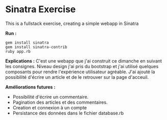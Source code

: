 # Sinatra Exercise

This is a fullstack exercise, creating a simple webapp in Sinatra

**Run :**

```
gem install sinatra
gem install sinatra-contrib
ruby app.rb
```

**Explications :**
C'est une webapp que j'ai construit ce dimanche en suivant les consignes. Niveau design j'ai pris du bootstrap et j'ai utilisé quelques composants pour rendre l'expérience utilisateur agréable.
J'ai ajouté la possibilité d'écrire un article et de le retrouver sur la page d'acceuil.

**Améliorations futures :**

- Possibilité d'écrire un commentaire.
- Pagination des articles et des commentaires.
- Creation et connexion à un compte
- Persistance des données dans le fichier database.rb
